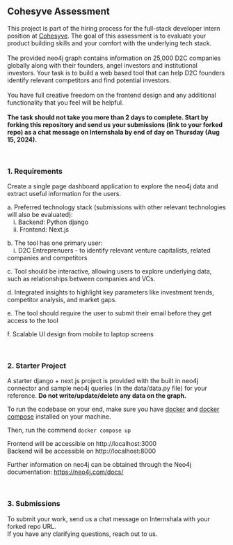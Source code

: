 ## Cohesyve Assessment 
This project is part of the hiring process for the full-stack developer intern position at [Cohesyve](https://cohesyve.com). The goal of this assessment is to evaluate your product building skills and your comfort with the underlying tech stack.
<br/><br/>
The provided neo4j graph contains information on 25,000 D2C companies globally along with their founders, angel investors and institutional investors. Your task is to build a web based tool that can help D2C founders identify relevant competitors and find potential investors.
<br/><br/>
You have full creative freedom on the frontend design and any additional functionality that you feel will be helpful. 
<br/><br/>
<b>The task should not take you more than 2 days to complete. Start by forking this repository and send us your submissions (link to your forked repo) as a chat message on Internshala by end of day on Thursday (Aug 15, 2024).</b> 

<br/>

### 1. Requirements
Create a single page dashboard application to explore the neo4j data and extract useful information for the users. 

a. Preferred technology stack (submissions with other relevant technologies will also be evaluated):
  <br />&emsp;i. Backend: Python django
  <br />&emsp;ii. Frontend: Next.js

b. The tool has one primary user:
    <br />&emsp;i. D2C Entreprenuers - to identify relevant venture capitalists, related companies and competitors

c. Tool should be interactive, allowing users to explore underlying data, such as relationships between companies and VCs.
  
d. Integrated insights to highlight key parameters like investment trends, competitor analysis, and market gaps.
  
e. The tool should require the user to submit their email before they get access to the tool
    
f. Scalable UI design from mobile to laptop screens

<br/>

### 2. Starter Project

A starter django + next.js project is provided with the built in neo4j connector and sample neo4j queries (in the data/data.py file) for your reference. <b>Do not write/update/delete any data on the graph.</b>

To run the codebase on your end, make sure you have [docker](https://docs.docker.com/engine/install/) and [docker compose](https://docs.docker.com/compose/install/) installed on your machine.

Then, run the commend `docker compose up`

Frontend will be accessible on http://localhost:3000<br/>
Backend will be accessible on http://localhost:8000

Further information on neo4j can be obtained through the Neo4j documentation: https://neo4j.com/docs/

<br/>

### 3. Submissions

To submit your work, send us a chat message on Internshala with your forked repo URL.<br />
If you have any clarifying questions, reach out to us.
